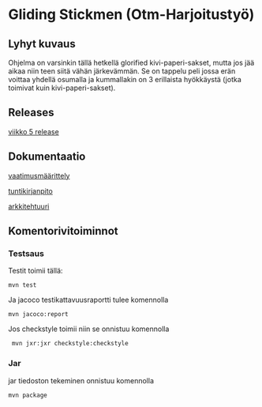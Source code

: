 # Gliding Stickmen (Otm-Harjoitustyö)

## Lyhyt kuvaus
Ohjelma on varsinkin tällä hetkellä glorified kivi-paperi-sakset, mutta jos jää aikaa niin teen siitä vähän järkevämmän. Se on tappelu peli jossa erän voittaa yhdellä osumalla ja kummallakin on 3 erillaista hyökkäystä (jotka toimivat kuin kivi-paperi-sakset).

## Releases
[viikko 5 release](https://github.com/Etsku520/otm-harjoitustyo/releases/tag/viikko5)

## Dokumentaatio
[vaatimusmäärittely](https://github.com/Etsku520/otm-harjoitustyo/blob/master/documentation/m%C3%A4%C3%A4rittelydokumentti.md)

[tuntikirjanpito](https://github.com/Etsku520/otm-harjoitustyo/blob/master/documentation/tuntikirjanpito.md)

[arkkitehtuuri](https://github.com/Etsku520/otm-harjoitustyo/blob/master/documentation/arkkitehtuuri.md)

## Komentorivitoiminnot
### Testsaus
Testit toimii tällä:

    mvn test
  
Ja jacoco testikattavuusraportti tulee komennolla

    mvn jacoco:report
    
Jos checkstyle toimii niin se onnistuu komennolla

     mvn jxr:jxr checkstyle:checkstyle
    
### Jar
jar tiedoston tekeminen onnistuu komennolla

    mvn package
